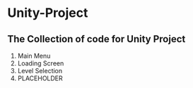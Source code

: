 # Unity-Project
## The Collection of code for Unity Project

1. Main Menu
2. Loading Screen
3. Level Selection
5. PLACEHOLDER
